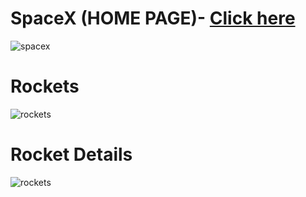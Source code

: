 # SpaceX (HOME PAGE)- <a href ="https://spacec-clone-web.netlify.app/" target=”_blank” >Click here</a>

<img src="https://github.com/Reshavji/Reshav-Frontend-Developer/blob/main/Images/It%E2%80%99s%20Home%20Page.gif" alt="spacex" />

# Rockets 
<img src = "https://github.com/Reshavji/Reshav-Frontend-Developer/blob/main/Images/Rockets.gif" alt="rockets" />

# Rocket Details
<img src = "https://github.com/Reshavji/Reshav-Frontend-Developer/blob/main/Images/Rocket.gif" alt="rockets" />
